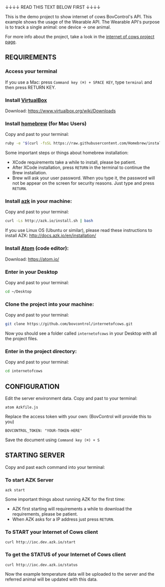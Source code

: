 ↓↓↓↓ READ THIS TEXT BELOW FIRST    ↓↓↓↓

This is the demo project to show internet of cows BovControl's API. This example shows the usage of the Wearable API. The Wearable API's purpose is to track a single animal: one device -> one animal.

For more info about the project, take a look in the [internet of cows project page](http://internetofcows.org).


## REQUIREMENTS
### Access your terminal
If you use a Mac: press ``Command key (⌘) + SPACE KEY``, type ``terminal`` and then press RETURN KEY.

### Install [VirtualBox](https://www.virtualbox.org)
Download: https://www.virtualbox.org/wiki/Downloads

### Install [homebrew](http://brew.sh) (for Mac Users)
Copy and past to your terminal:

```bash
ruby -e "$(curl -fsSL https://raw.githubusercontent.com/Homebrew/install/master/install)"
```

Some important steps or things about homebrew installation:

- XCode requirements take a while to install, please be patient.
- After XCode installation, press ``RETURN`` in the terminal to continue the Brew installation.
- Brew will ask your user password. When you type it, the password will not be appear on the screen for security reasons. Just type and press ``RETURN``.

### Install [azk](http://docs.azk.io/en/installation/) in your machine:
Copy and past to your terminal:

```bash
curl -Ls http://azk.io/install.sh | bash
```

If you use Linux OS (Ubuntu or similar), please read these instructions to install AZK: http://docs.azk.io/en/installation/

### Install [Atom](https://atom.io/) (code editor):
Download: https://atom.io/

### Enter in your Desktop
Copy and past to your terminal:

```bash
cd ~/Desktop
```

### Clone the project into your machine:
Copy and past to your terminal:

```bash
git clone https://github.com/bovcontrol/internetofcows.git
```

Now you should see a folder called ```internetofcows``` in your Desktop with all the project files.

### Enter in the project directory:
Copy and past to your terminal:

```bash
cd internetofcows
```

## CONFIGURATION
Edit the server environment data.
Copy and past to your terminal:

```shell
atom Azkfile.js
```

Replace the access token with your own: (BovControl will provide this to you)

```
BOVCONTROL_TOKEN: "YOUR-TOKEN-HERE"
```

Save the document using ``Command key (⌘) + S``

## STARTING SERVER

Copy and past each command into your terminal:

### To start AZK Server
```shell
azk start
```

Some important things about running AZK for the first time:

- AZK first starting will requirements a while to download the requirements, please be patient.
- When AZK asks for a IP address just press ``RETURN``.

### To START your Internet of Cows client
```shell
curl http://ioc.dev.azk.io/start
```

### To get the STATUS of your Internet of Cows client
```shell
curl http://ioc.dev.azk.io/status
```

Now the example temperature data will be uploaded to the server and the referred animal will be updated with this data.
